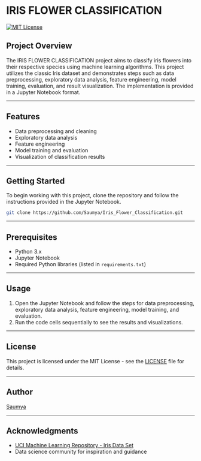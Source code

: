 # IRIS FLOWER CLASSIFICATION

[![MIT License](https://img.shields.io/badge/License-MIT-blue.svg)](LICENSE)

## Project Overview

The IRIS FLOWER CLASSIFICATION project aims to classify iris flowers into their respective species using machine learning algorithms. This project utilizes the classic Iris dataset and demonstrates steps such as data preprocessing, exploratory data analysis, feature engineering, model training, evaluation, and result visualization. The implementation is provided in a Jupyter Notebook format.

---

## Features

- Data preprocessing and cleaning  
- Exploratory data analysis  
- Feature engineering  
- Model training and evaluation  
- Visualization of classification results

---

## Getting Started

To begin working with this project, clone the repository and follow the instructions provided in the Jupyter Notebook.

```bash
git clone https://github.com/Saumya/Iris_Flower_Classification.git
```

---

## Prerequisites

- Python 3.x  
- Jupyter Notebook  
- Required Python libraries (listed in `requirements.txt`)

---

## Usage

1. Open the Jupyter Notebook and follow the steps for data preprocessing, exploratory data analysis, feature engineering, model training, and evaluation.  
2. Run the code cells sequentially to see the results and visualizations.

---

## License

This project is licensed under the MIT License - see the [LICENSE](LICENSE) file for details.

---

## Author

[Saumya](https://github.com/Saumya)

---

## Acknowledgments

- [UCI Machine Learning Repository - Iris Data Set](https://archive.ics.uci.edu/ml/datasets/iris)  
- Data science community for inspiration and guidance
